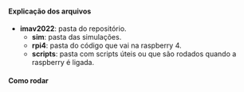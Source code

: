 
#### Explicação dos arquivos
* **imav2022**: pasta do repositório.
  * **sim**: pasta das simulações.
  * **rpi4**: pasta do código que vai na raspberry 4.
  * **scripts**: pasta com scripts úteis ou que são rodados quando a raspberry é ligada.

#### Como rodar
```